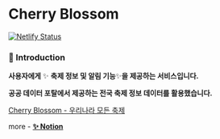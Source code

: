 # Cherry Blossom

[![Netlify Status](https://api.netlify.com/api/v1/badges/4f1d196c-495c-4c27-a0a7-c1355d64e3e9/deploy-status)](https://app.netlify.com/sites/cherryblossom-festival/deploys)

### 📢 Introduction

**사용자에게** ✨ **축제 정보 및 알림 기능**✨**을 제공하는 서비스입니다.**

**공공 데이터 포탈에서 제공하는 전국 축제 정보 데이터를 활용했습니다.**

[Cherry Blossom - 우리나라 모든 축제](https://cherryblossom-festival.netlify.app/)

more - [**✨ Notion**](https://cherryblossom-festival.netlify.app/)
